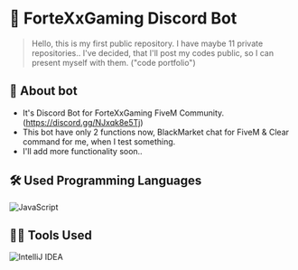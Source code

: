 # 🤖 ForteXxGaming Discord Bot
> Hello, this is my first public repository. I have maybe 11 private repositories.. I've decided, that I'll post my codes public, so I can present myself with them. ("code portfolio")

## 📖 About bot

* It's Discord Bot for ForteXxGaming FiveM Community. (https://discord.gg/NJxqk8e5Tj)
* This bot have only 2 functions now, BlackMarket chat for FiveM & Clear command for me, when I test something.
* I'll add more functionality soon..

## 🛠 Used Programming Languages

![JavaScript](https://img.shields.io/badge/-JavaScript-05122A?style=flat&logo=javascript)

## 👨‍💻 Tools Used

![IntelliJ IDEA](https://img.shields.io/badge/-IntelliJ-05122A?style=flat&logo=intellij-idea)
